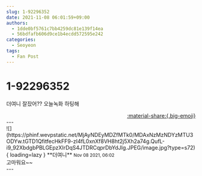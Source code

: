 ```yaml
---
slug: 1-92296352
date: 2021-11-08 06:01:59+09:00
authors:
  - 1dde0bf5761c7bb4259dc81e139f14ea
  - 56bdfafb606d9ce1b4ecdd572595e242
categories:
  - Seoyeon
tags:
  - Fan Post
---
```


# 1-92296352

<div class="post-container" markdown="1">
<div class="content-container md-sidebar__scrollwrap" markdown="1">

더여니 잘잤어?? 오늘녹화 하팅해

</div>
</div>

<div style="text-align: right;" markdown="1">
<a href="https://weverse.io/fromis9/fanpost/1-92296352" style="text-align: right;">:material-share:{.big-emoji}</a>
</div>
---

<div class="comments-container md-sidebar__scrollwrap" markdown="1">
<div class="comment" markdown="1">
<div class='id-container' markdown="1">
![](https://phinf.wevpstatic.net/MjAyNDEyMDZfMTk0/MDAxNzMzNDYzMTU3ODYw.tGTD1QfitfecHkFF9-zI4fL0xnXf8VH8ht2j5Xh2a74g.QufL-i9_92XbdgbPBLGEpzXIrDqS4JTDRCqprDbYdJIg.JPEG/image.jpg?type=s72){ loading=lazy }
**<span class="artist">더여니</span>** <small>Nov 08 2021, 06:02</small><br>
</div>
<div class='comment-body' markdown="1">
고마워요~~
</div>
</div>
</div>
---
